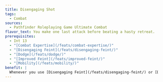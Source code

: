 ```yaml
---
title: Disengaging Shot
tags:
  - Combat
sources:
  - Pathfinder Roleplaying Game Ultimate Combat
flavor_text: You make one last attack before beating a hasty retreat.
prerequisites:
  - Int 13
  - "[Combat Expertise](/feats/combat-expertise/)"
  - "[Disengaging Feint](/feats/disengaging-feint/)"
  - "[Dodge](/feats/dodge/)"
  - "[Improved Feint](/feats/improved-feint/)"
  - "[Mobility](/feats/mobility/)"
benefit: |
  Whenever you use [Disengaging Feint](/feats/disengaging-feint/) or [Disengaging Flourish](/feats/disengaging-flourish/), you can make a single melee attack against one opponent you succeeded at feinting against. That opponent is denied his Dexterity bonus to AC against this attack.
---
```


